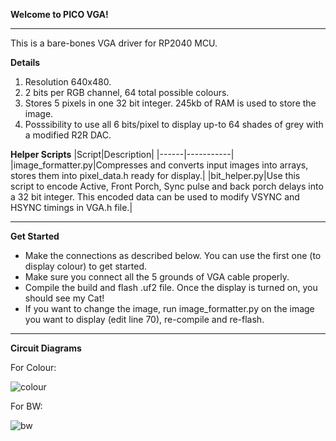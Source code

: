 **Welcome to PICO VGA!**
***
This is a bare-bones VGA driver for RP2040 MCU.

**Details**
  1. Resolution 640x480.
  2. 2 bits per RGB channel, 64 total possible colours.
  3. Stores 5 pixels in one 32 bit integer. 245kb of RAM is used to store the image.
  4. Posssibility to use all 6 bits/pixel to display up-to 64 shades of grey with a modified R2R DAC.

**Helper Scripts**
  |Script|Description|
  |------|-----------|
  |image_formatter.py|Compresses and converts input images into arrays, stores them into pixel_data.h ready for display.|
  |bit_helper.py|Use this script to encode Active, Front Porch, Sync pulse and back porch delays into a 32 bit integer. This encoded data can be used to modify VSYNC and HSYNC timings in VGA.h file.|
***
**Get Started**
- Make the connections as described below. You can use the first one (to display colour) to get started.
- Make sure you connect all the 5 grounds of VGA cable properly. 
- Compile the build and flash .uf2 file. Once the display is turned on, you should see my Cat!
- If you want to change the image, run image_formatter.py on the image you want to display (edit line 70), re-compile and re-flash. 

***
**Circuit Diagrams**

For Colour:

![colour](https://github.com/user-attachments/assets/099d034e-4036-4e2f-a5af-6022b92bd5de)

For BW:

![bw](https://github.com/user-attachments/assets/fc036431-00d5-4ef7-bfc5-32a597be5d0e)
